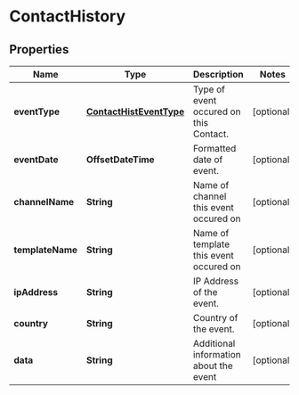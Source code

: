 

# ContactHistory


## Properties

Name | Type | Description | Notes
------------ | ------------- | ------------- | -------------
**eventType** | [**ContactHistEventType**](ContactHistEventType.md) | Type of event occured on this Contact. |  [optional]
**eventDate** | **OffsetDateTime** | Formatted date of event. |  [optional]
**channelName** | **String** | Name of channel this event occured on |  [optional]
**templateName** | **String** | Name of template this event occured on |  [optional]
**ipAddress** | **String** | IP Address of the event. |  [optional]
**country** | **String** | Country of the event. |  [optional]
**data** | **String** | Additional information about the event |  [optional]



